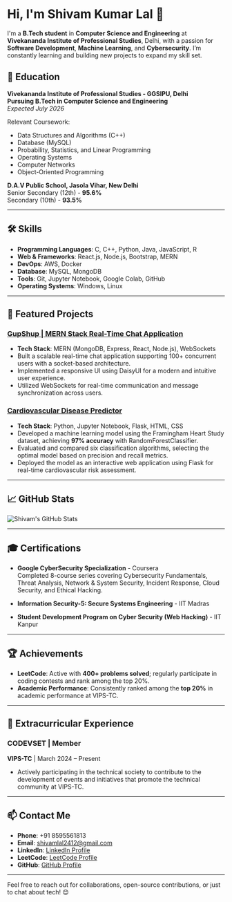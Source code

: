# Hi, I'm Shivam Kumar Lal 👋

I'm a **B.Tech student** in **Computer Science and Engineering** at **Vivekananda Institute of Professional Studies**, Delhi, with a passion for **Software Development**, **Machine Learning**, and **Cybersecurity**. I’m constantly learning and building new projects to expand my skill set.

## 🏫 Education

**Vivekananda Institute of Professional Studies - GGSIPU, Delhi**  
**Pursuing B.Tech in Computer Science and Engineering**  
*Expected July 2026*

Relevant Coursework:
- Data Structures and Algorithms (C++)
- Database (MySQL)
- Probability, Statistics, and Linear Programming
- Operating Systems
- Computer Networks
- Object-Oriented Programming

**D.A.V Public School, Jasola Vihar, New Delhi**  
Senior Secondary (12th) - **95.6%**  
Secondary (10th) - **93.5%**

---

## 🛠️ Skills

- **Programming Languages**: C, C++, Python, Java, JavaScript, R
- **Web & Frameworks**: React.js, Node.js, Bootstrap, MERN
- **DevOps**: AWS, Docker
- **Database**: MySQL, MongoDB
- **Tools**: Git, Jupyter Notebook, Google Colab, GitHub
- **Operating Systems**: Windows, Linux

---

## 📌 Featured Projects

### [GupShup | MERN Stack Real-Time Chat Application](#)  
- **Tech Stack**: MERN (MongoDB, Express, React, Node.js), WebSockets
- Built a scalable real-time chat application supporting 100+ concurrent users with a socket-based architecture.
- Implemented a responsive UI using DaisyUI for a modern and intuitive user experience.
- Utilized WebSockets for real-time communication and message synchronization across users.

### [Cardiovascular Disease Predictor](https://github.com/yourusername/Cardiovascular-Disease-Predictor)  
- **Tech Stack**: Python, Jupyter Notebook, Flask, HTML, CSS
- Developed a machine learning model using the Framingham Heart Study dataset, achieving **97% accuracy** with RandomForestClassifier.
- Evaluated and compared six classification algorithms, selecting the optimal model based on precision and recall metrics.
- Deployed the model as an interactive web application using Flask for real-time cardiovascular risk assessment.

---

## 📈 GitHub Stats

![Shivam's GitHub Stats](https://github-readme-stats.vercel.app/api?username=shivamlal2412&show_icons=true&theme=dark)

---

## 🎓 Certifications

- **Google CyberSecurity Specialization** - Coursera  
  Completed 8-course series covering Cybersecurity Fundamentals, Threat Analysis, Network & System Security, Incident Response, Cloud Security, and Ethical Hacking.

- **Information Security-5: Secure Systems Engineering** - IIT Madras  
- **Student Development Program on Cyber Security (Web Hacking)** - IIT Kanpur  

---

## 🏆 Achievements

- **LeetCode**: Active with **400+ problems solved**; regularly participate in coding contests and rank among the top 20%.
- **Academic Performance**: Consistently ranked among the **top 20%** in academic performance at VIPS-TC.

---

## 💼 Extracurricular Experience

### **CODEVSET | Member**  
**VIPS-TC** | March 2024 – Present  
- Actively participating in the technical society to contribute to the development of events and initiatives that promote the technical community at VIPS-TC.

---

## 📫 Contact Me
- **Phone**: +91 8595561813
- **Email**: [shivamlal2412@gmail.com](mailto:shivamlal2412@gmail.com)
- **LinkedIn**: [LinkedIn Profile](https://www.linkedin.com/in/shivam-kumar-lal-390a57257/)
- **LeetCode**: [LeetCode Profile](https://leetcode.com/u/shivamkumarlal)
- **GitHub**: [GitHub Profile](https://github.com/Lalshivam/)

---

Feel free to reach out for collaborations, open-source contributions, or just to chat about tech! 😊
